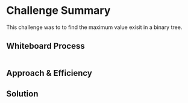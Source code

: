 # Challenge Summary

This challenge was to to find the maximum value exisit in a binary tree.

## Whiteboard Process

![]()

## Approach & Efficiency

<!-- What approach did you take? Why? What is the Big O space/time for this approach? -->

## Solution

<!-- Show how to run your code, and examples of it in action -->
